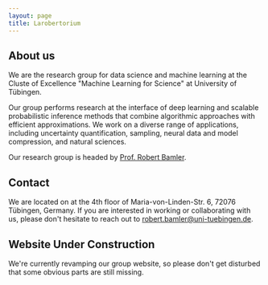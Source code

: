 ```yaml
---
layout: page
title: Larobertorium
---
```


## About us

We are the research group for data science and machine learning at the Cluste of Excellence "Machine Learning for Science" at University of Tübingen.

Our group performs research at the interface of deep learning and scalable probabilistic inference methods that combine algorithmic approaches with efficient approximations.
We work on a diverse range of applications, including uncertainty quantification, sampling, neural data and model compression, and natural sciences.

Our research group is headed by [Prof. Robert Bamler](https://robamler.github.io). 

## Contact

We are located on at the 4th floor of Maria-von-Linden-Str. 6, 72076 Tübingen, Germany.
If you are interested in working or collaborating with us, please don't hesitate to reach out to <robert.bamler@uni-tuebingen.de>.

## Website Under Construction

We're currently revamping our group website, so please don't get disturbed that some obvious parts are still missing.
